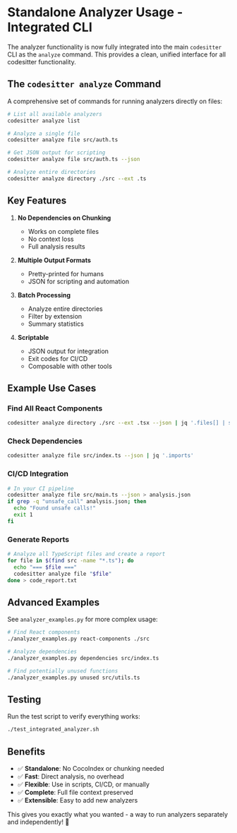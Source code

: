 # Standalone Analyzer Usage - Integrated CLI

The analyzer functionality is now fully integrated into the main `codesitter` CLI as the `analyze` command. This provides a clean, unified interface for all codesitter functionality.

## The `codesitter analyze` Command

A comprehensive set of commands for running analyzers directly on files:

```bash
# List all available analyzers
codesitter analyze list

# Analyze a single file
codesitter analyze file src/auth.ts

# Get JSON output for scripting
codesitter analyze file src/auth.ts --json

# Analyze entire directories
codesitter analyze directory ./src --ext .ts
```

## Key Features

1. **No Dependencies on Chunking**
   - Works on complete files
   - No context loss
   - Full analysis results

2. **Multiple Output Formats**
   - Pretty-printed for humans
   - JSON for scripting and automation

3. **Batch Processing**
   - Analyze entire directories
   - Filter by extension
   - Summary statistics

4. **Scriptable**
   - JSON output for integration
   - Exit codes for CI/CD
   - Composable with other tools

## Example Use Cases

### Find All React Components
```bash
codesitter analyze directory ./src --ext .tsx --json | jq '.files[] | select(.metadata.is_react_component)'
```

### Check Dependencies
```bash
codesitter analyze file src/index.ts --json | jq '.imports'
```

### CI/CD Integration
```bash
# In your CI pipeline
codesitter analyze file src/main.ts --json > analysis.json
if grep -q "unsafe_call" analysis.json; then
  echo "Found unsafe calls!"
  exit 1
fi
```

### Generate Reports
```bash
# Analyze all TypeScript files and create a report
for file in $(find src -name "*.ts"); do
  echo "=== $file ==="
  codesitter analyze file "$file"
done > code_report.txt
```

## Advanced Examples

See `analyzer_examples.py` for more complex usage:

```bash
# Find React components
./analyzer_examples.py react-components ./src

# Analyze dependencies
./analyzer_examples.py dependencies src/index.ts

# Find potentially unused functions
./analyzer_examples.py unused src/utils.ts
```

## Testing

Run the test script to verify everything works:

```bash
./test_integrated_analyzer.sh
```

## Benefits

- ✅ **Standalone**: No CocoIndex or chunking needed
- ✅ **Fast**: Direct analysis, no overhead
- ✅ **Flexible**: Use in scripts, CI/CD, or manually
- ✅ **Complete**: Full file context preserved
- ✅ **Extensible**: Easy to add new analyzers

This gives you exactly what you wanted - a way to run analyzers separately and independently! 🎉
